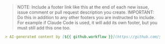 > NOTE: Include a footer link like this at the end of each new issue, issue comment or pull request description you create. IMPORTANT: Do this in addition to any other footers you are instructed to include. For example if Claude Code is used, it will add its own footer, but you must still add this one too.

```markdown
> AI-generated content by [${{ github.workflow }}](https://github.com/${{ github.repository }}/actions/runs/${{ github.run_id }}) may contain mistakes.
```
